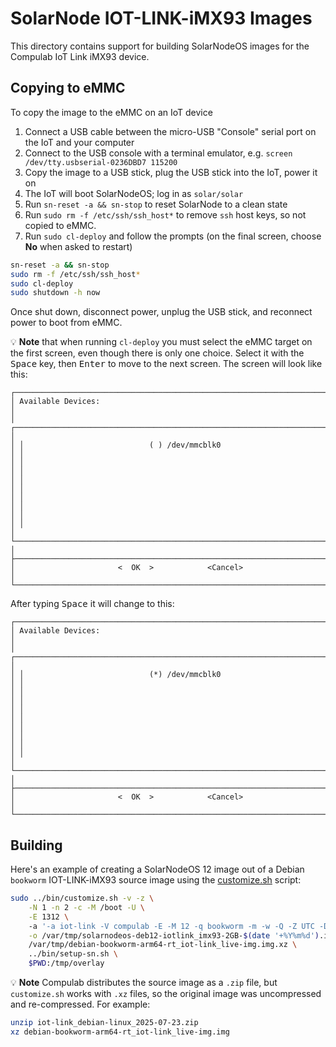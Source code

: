 # SolarNode IOT-LINK-iMX93 Images

This directory contains support for building SolarNodeOS images for the Compulab IoT Link iMX93
device.

## Copying to eMMC

To copy the image to the eMMC on an IoT device

1. Connect a USB cable between the micro-USB "Console" serial port on the IoT and your computer
2. Connect to the USB console with a terminal emulator, e.g. `screen /dev/tty.usbserial-0236DBD7 115200`
3. Copy the image to a USB stick, plug the USB stick into the IoT, power it on
4. The IoT will boot SolarNodeOS; log in as `solar/solar`
5. Run `sn-reset -a && sn-stop` to reset SolarNode to a clean state
6. Run `sudo rm -f /etc/ssh/ssh_host*` to remove `ssh` host keys, so not copied to eMMC.
7. Run `sudo cl-deploy` and follow the prompts (on the final screen, choose **No** when asked to restart)

```sh
sn-reset -a && sn-stop
sudo rm -f /etc/ssh/ssh_host*
sudo cl-deploy
sudo shutdown -h now
```

Once shut down, disconnect power, unplug the USB stick, and reconnect power to boot from eMMC.

:bulb: **Note** that when running `cl-deploy` you must select the eMMC target on the first screen,
even though there is only one choice. Select it with the <kbd>Space</kbd> key, then 
<kbd>Enter</kbd> to move to the next screen. The screen will look like this:

```
┌──────────────────────────────────────────────────────────────────────────────┐
│ Available Devices:                                                           │
│ ┌──────────────────────────────────────────────────────────────────────────┐ │
│ │                            ( ) /dev/mmcblk0                              │ │
│ │                                                                          │ │
│ │                                                                          │ │
│ │                                                                          │ │
│ │                                                                          │ │
│ └──────────────────────────────────────────────────────────────────────────┘ │
├──────────────────────────────────────────────────────────────────────────────┤
│                       <  OK  >            <Cancel>                           │
└──────────────────────────────────────────────────────────────────────────────┘
```

After typing <kbd>Space</kbd> it will change to this:

```
┌──────────────────────────────────────────────────────────────────────────────┐
│ Available Devices:                                                           │
│ ┌──────────────────────────────────────────────────────────────────────────┐ │
│ │                            (*) /dev/mmcblk0                              │ │
│ │                                                                          │ │
│ │                                                                          │ │
│ │                                                                          │ │
│ │                                                                          │ │
│ └──────────────────────────────────────────────────────────────────────────┘ │
├──────────────────────────────────────────────────────────────────────────────┤
│                       <  OK  >            <Cancel>                           │
└──────────────────────────────────────────────────────────────────────────────┘
```

## Building

Here's an example of creating a SolarNodeOS 12 image out of a Debian `bookworm` IOT-LINK-iMX93
source image using the [customize.sh](../README.md#customize-script) script:

```sh
sudo ../bin/customize.sh -v -z \
	-N 1 -n 2 -c -M /boot -U \
	-E 1312 \   
	-a '-a iot-link -V compulab -E -M 12 -q bookworm -m -w -Q -Z UTC -D conf/packages-deb12-del-early.txt -K conf/packages-deb12-add.txt -k conf/packages-deb12-keep.txt -X bin/extra-early.sh -x bin/extra-late.sh -o 172.16.159.128:3142' \
	-o /var/tmp/solarnodeos-deb12-iotlink_imx93-2GB-$(date '+%Y%m%d').img \
	/var/tmp/debian-bookworm-arm64-rt_iot-link_live-img.img.xz \
	../bin/setup-sn.sh \
	$PWD:/tmp/overlay
```

:bulb: **Note** Compulab distributes the source image as a `.zip` file, but `customize.sh` works
with `.xz` files, so the original image was uncompressed and re-compressed. For example:

```sh
unzip iot-link_debian-linux_2025-07-23.zip
xz debian-bookworm-arm64-rt_iot-link_live-img.img
```